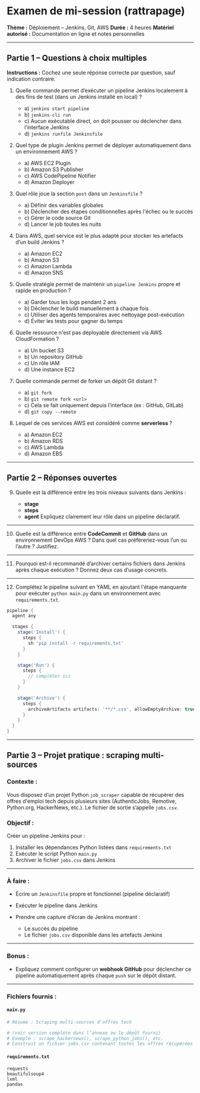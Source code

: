 # Examen de mi-session (rattrapage)

**Thème :** Déploiement – Jenkins, Git, AWS
**Durée :** 4 heures
**Matériel autorisé :** Documentation en ligne et notes personnelles

---

## Partie 1 – Questions à choix multiples

**Instructions :** Cochez une seule réponse correcte par question, sauf indication contraire.

1. Quelle commande permet d’exécuter un pipeline Jenkins localement à des fins de test (dans un Jenkins installé en local) ?

   * a) `jenkins start pipeline`
   * b) `jenkins-cli run`
   * c) Aucun exécutable direct, on doit pousser ou déclencher dans l’interface Jenkins
   * d) `jenkins runfile Jenkinsfile`

2. Quel type de plugin Jenkins permet de déployer automatiquement dans un environnement AWS ?

   * a) AWS EC2 Plugin
   * b) Amazon S3 Publisher
   * c) AWS CodePipeline Notifier
   * d) Amazon Deployer

3. Quel rôle joue la section `post` dans un `Jenkinsfile` ?

   * a) Définir des variables globales
   * b) Déclencher des étapes conditionnelles après l'échec ou le succès
   * c) Gérer le code source Git
   * d) Lancer le job toutes les nuits

4. Dans AWS, quel service est le plus adapté pour stocker les artefacts d’un build Jenkins ?

   * a) Amazon EC2
   * b) Amazon S3
   * c) Amazon Lambda
   * d) Amazon SNS

5. Quelle stratégie permet de maintenir un `pipeline Jenkins` propre et rapide en production ?

   * a) Garder tous les logs pendant 2 ans
   * b) Déclencher le build manuellement à chaque fois
   * c) Utiliser des agents temporaires avec nettoyage post-exécution
   * d) Éviter les tests pour gagner du temps

6. Quelle ressource n'est pas déployable directement via AWS CloudFormation ?

   * a) Un bucket S3
   * b) Un repository GitHub
   * c) Un rôle IAM
   * d) Une instance EC2

7. Quelle commande permet de forker un dépôt Git distant ?

   * a) `git fork`
   * b) `git remote fork <url>`
   * c) Cela se fait uniquement depuis l’interface (ex : GitHub, GitLab)
   * d) `git copy --remote`

8. Lequel de ces services AWS est considéré comme **serverless** ?

   * a) Amazon EC2
   * b) Amazon RDS
   * c) AWS Lambda
   * d) Amazon EBS

---

## Partie 2 – Réponses ouvertes

9. Quelle est la différence entre les trois niveaux suivants dans Jenkins :

   * **stage**
   * **steps**
   * **agent**
     Expliquez clairement leur rôle dans un pipeline déclaratif.

---

10. Quelle est la différence entre **CodeCommit** et **GitHub** dans un environnement DevOps AWS ? Dans quel cas préféreriez-vous l’un ou l’autre ? Justifiez.

---

11. Pourquoi est-il recommandé d’archiver certains fichiers dans Jenkins après chaque exécution ?
    Donnez deux cas d’usage concrets.

---

12. Complétez le pipeline suivant en YAML en ajoutant l'étape manquante pour exécuter `python main.py` dans un environnement avec `requirements.txt`.

```groovy
pipeline {
  agent any

  stages {
    stage('Install') {
      steps {
        sh 'pip install -r requirements.txt'
      }
    }

    stage('Run') {
      steps {
        // compléter ici
      }
    }

    stage('Archive') {
      steps {
        archiveArtifacts artifacts: '**/*.csv', allowEmptyArchive: true
      }
    }
  }
}
```

---

## Partie 3 – Projet pratique : scraping multi-sources

### Contexte :

Vous disposez d’un projet Python `job_scraper` capable de récupérer des offres d'emploi tech depuis plusieurs sites (AuthenticJobs, Remotive, Python.org, HackerNews, etc.). Le fichier de sortie s’appelle `jobs.csv`.

### Objectif :

Créer un pipeline Jenkins pour :

1. Installer les dépendances Python listées dans `requirements.txt`
2. Exécuter le script Python `main.py`
3. Archiver le fichier `jobs.csv` dans Jenkins

---

### À faire :

* Écrire un `Jenkinsfile` propre et fonctionnel (pipeline déclaratif)
* Exécuter le pipeline dans Jenkins
* Prendre une capture d’écran de Jenkins montrant :

  * Le succès du pipeline
  * Le fichier `jobs.csv` disponible dans les artefacts Jenkins

---

### Bonus :

* Expliquez comment configurer un **webhook GitHub** pour déclencher ce pipeline automatiquement après chaque `push` sur le dépôt distant.

---

### Fichiers fournis :

#### `main.py`

```python
# Résumé : Scraping multi-sources d'offres tech

# (voir version complète dans l’annexe ou le dépôt fourni)
# Exemple : scrape_hackernews(), scrape_python_jobs(), etc.
# Construit un fichier jobs.csv contenant toutes les offres récupérées
```

#### `requirements.txt`

```
requests
beautifulsoup4
lxml
pandas
```


